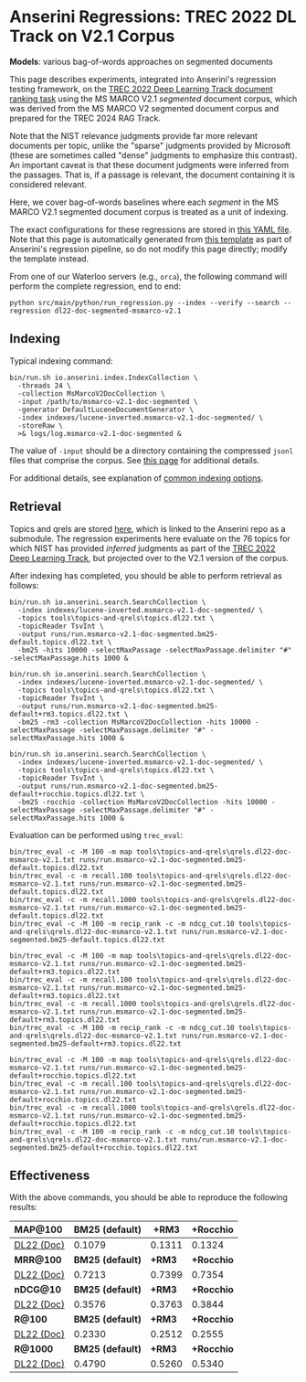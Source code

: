 # Anserini Regressions: TREC 2022 DL Track on V2.1 Corpus

**Models**: various bag-of-words approaches on segmented documents

This page describes experiments, integrated into Anserini's regression testing framework, on the [TREC 2022 Deep Learning Track document ranking task](https://trec.nist.gov/data/deep2022.html) using the MS MARCO V2.1 _segmented_ document corpus, which was derived from the MS MARCO V2 segmented document corpus and prepared for the TREC 2024 RAG Track.

Note that the NIST relevance judgments provide far more relevant documents per topic, unlike the "sparse" judgments provided by Microsoft (these are sometimes called "dense" judgments to emphasize this contrast).
An important caveat is that these document judgments were inferred from the passages.
That is, if a passage is relevant, the document containing it is considered relevant.

Here, we cover bag-of-words baselines where each _segment_ in the MS MARCO V2.1 segmented document corpus is treated as a unit of indexing.

The exact configurations for these regressions are stored in [this YAML file](../../src/main/resources/regression/dl22-doc-segmented-msmarco-v2.1.yaml).
Note that this page is automatically generated from [this template](../../src/main/resources/docgen/templates/dl22-doc-segmented-msmarco-v2.1.template) as part of Anserini's regression pipeline, so do not modify this page directly; modify the template instead.

From one of our Waterloo servers (e.g., `orca`), the following command will perform the complete regression, end to end:

```
python src/main/python/run_regression.py --index --verify --search --regression dl22-doc-segmented-msmarco-v2.1
```

## Indexing

Typical indexing command:

```
bin/run.sh io.anserini.index.IndexCollection \
  -threads 24 \
  -collection MsMarcoV2DocCollection \
  -input /path/to/msmarco-v2.1-doc-segmented \
  -generator DefaultLuceneDocumentGenerator \
  -index indexes/lucene-inverted.msmarco-v2.1-doc-segmented/ \
  -storeRaw \
  >& logs/log.msmarco-v2.1-doc-segmented &
```

The value of `-input` should be a directory containing the compressed `jsonl` files that comprise the corpus.
See [this page](../../docs/experiments-msmarco-v2.md) for additional details.

For additional details, see explanation of [common indexing options](../../docs/common-indexing-options.md).

## Retrieval

Topics and qrels are stored [here](https://github.com/castorini/anserini-tools/tree/master/topics-and-qrels), which is linked to the Anserini repo as a submodule.
The regression experiments here evaluate on the 76 topics for which NIST has provided _inferred_ judgments as part of the [TREC 2022 Deep Learning Track](https://trec.nist.gov/data/deep2022.html), but projected over to the V2.1 version of the corpus.

After indexing has completed, you should be able to perform retrieval as follows:

```
bin/run.sh io.anserini.search.SearchCollection \
  -index indexes/lucene-inverted.msmarco-v2.1-doc-segmented/ \
  -topics tools\topics-and-qrels\topics.dl22.txt \
  -topicReader TsvInt \
  -output runs/run.msmarco-v2.1-doc-segmented.bm25-default.topics.dl22.txt \
  -bm25 -hits 10000 -selectMaxPassage -selectMaxPassage.delimiter "#" -selectMaxPassage.hits 1000 &

bin/run.sh io.anserini.search.SearchCollection \
  -index indexes/lucene-inverted.msmarco-v2.1-doc-segmented/ \
  -topics tools\topics-and-qrels\topics.dl22.txt \
  -topicReader TsvInt \
  -output runs/run.msmarco-v2.1-doc-segmented.bm25-default+rm3.topics.dl22.txt \
  -bm25 -rm3 -collection MsMarcoV2DocCollection -hits 10000 -selectMaxPassage -selectMaxPassage.delimiter "#" -selectMaxPassage.hits 1000 &

bin/run.sh io.anserini.search.SearchCollection \
  -index indexes/lucene-inverted.msmarco-v2.1-doc-segmented/ \
  -topics tools\topics-and-qrels\topics.dl22.txt \
  -topicReader TsvInt \
  -output runs/run.msmarco-v2.1-doc-segmented.bm25-default+rocchio.topics.dl22.txt \
  -bm25 -rocchio -collection MsMarcoV2DocCollection -hits 10000 -selectMaxPassage -selectMaxPassage.delimiter "#" -selectMaxPassage.hits 1000 &
```

Evaluation can be performed using `trec_eval`:

```
bin/trec_eval -c -M 100 -m map tools\topics-and-qrels\qrels.dl22-doc-msmarco-v2.1.txt runs/run.msmarco-v2.1-doc-segmented.bm25-default.topics.dl22.txt
bin/trec_eval -c -m recall.100 tools\topics-and-qrels\qrels.dl22-doc-msmarco-v2.1.txt runs/run.msmarco-v2.1-doc-segmented.bm25-default.topics.dl22.txt
bin/trec_eval -c -m recall.1000 tools\topics-and-qrels\qrels.dl22-doc-msmarco-v2.1.txt runs/run.msmarco-v2.1-doc-segmented.bm25-default.topics.dl22.txt
bin/trec_eval -c -M 100 -m recip_rank -c -m ndcg_cut.10 tools\topics-and-qrels\qrels.dl22-doc-msmarco-v2.1.txt runs/run.msmarco-v2.1-doc-segmented.bm25-default.topics.dl22.txt

bin/trec_eval -c -M 100 -m map tools\topics-and-qrels\qrels.dl22-doc-msmarco-v2.1.txt runs/run.msmarco-v2.1-doc-segmented.bm25-default+rm3.topics.dl22.txt
bin/trec_eval -c -m recall.100 tools\topics-and-qrels\qrels.dl22-doc-msmarco-v2.1.txt runs/run.msmarco-v2.1-doc-segmented.bm25-default+rm3.topics.dl22.txt
bin/trec_eval -c -m recall.1000 tools\topics-and-qrels\qrels.dl22-doc-msmarco-v2.1.txt runs/run.msmarco-v2.1-doc-segmented.bm25-default+rm3.topics.dl22.txt
bin/trec_eval -c -M 100 -m recip_rank -c -m ndcg_cut.10 tools\topics-and-qrels\qrels.dl22-doc-msmarco-v2.1.txt runs/run.msmarco-v2.1-doc-segmented.bm25-default+rm3.topics.dl22.txt

bin/trec_eval -c -M 100 -m map tools\topics-and-qrels\qrels.dl22-doc-msmarco-v2.1.txt runs/run.msmarco-v2.1-doc-segmented.bm25-default+rocchio.topics.dl22.txt
bin/trec_eval -c -m recall.100 tools\topics-and-qrels\qrels.dl22-doc-msmarco-v2.1.txt runs/run.msmarco-v2.1-doc-segmented.bm25-default+rocchio.topics.dl22.txt
bin/trec_eval -c -m recall.1000 tools\topics-and-qrels\qrels.dl22-doc-msmarco-v2.1.txt runs/run.msmarco-v2.1-doc-segmented.bm25-default+rocchio.topics.dl22.txt
bin/trec_eval -c -M 100 -m recip_rank -c -m ndcg_cut.10 tools\topics-and-qrels\qrels.dl22-doc-msmarco-v2.1.txt runs/run.msmarco-v2.1-doc-segmented.bm25-default+rocchio.topics.dl22.txt
```

## Effectiveness

With the above commands, you should be able to reproduce the following results:

| **MAP@100**                                                                                                  | **BM25 (default)**| **+RM3**  | **+Rocchio**|
|:-------------------------------------------------------------------------------------------------------------|-----------|-----------|-----------|
| [DL22 (Doc)](https://microsoft.github.io/msmarco/TREC-Deep-Learning)                                         | 0.1079    | 0.1311    | 0.1324    |
| **MRR@100**                                                                                                  | **BM25 (default)**| **+RM3**  | **+Rocchio**|
| [DL22 (Doc)](https://microsoft.github.io/msmarco/TREC-Deep-Learning)                                         | 0.7213    | 0.7399    | 0.7354    |
| **nDCG@10**                                                                                                  | **BM25 (default)**| **+RM3**  | **+Rocchio**|
| [DL22 (Doc)](https://microsoft.github.io/msmarco/TREC-Deep-Learning)                                         | 0.3576    | 0.3763    | 0.3844    |
| **R@100**                                                                                                    | **BM25 (default)**| **+RM3**  | **+Rocchio**|
| [DL22 (Doc)](https://microsoft.github.io/msmarco/TREC-Deep-Learning)                                         | 0.2330    | 0.2512    | 0.2555    |
| **R@1000**                                                                                                   | **BM25 (default)**| **+RM3**  | **+Rocchio**|
| [DL22 (Doc)](https://microsoft.github.io/msmarco/TREC-Deep-Learning)                                         | 0.4790    | 0.5260    | 0.5340    |
